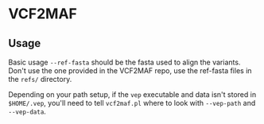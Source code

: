 # VCF2MAF
## Usage
Basic usage
`--ref-fasta` should be the fasta used to align the variants. Don't use the one provided in the VCF2MAF repo,
use the ref-fasta files in the `refs/` directory. 

Depending on your path setup, if the `vep` executable and data isn't stored
in `$HOME/.vep`, you'll need to tell `vcf2maf.pl` where to look with `--vep-path`
and `--vep-data`.

